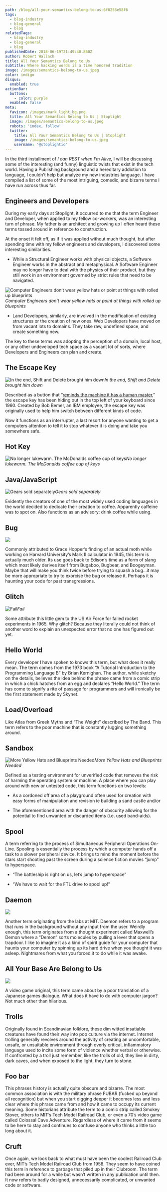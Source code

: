 ```yaml
---
path: /blog/all-your-semantics-belong-to-us-6f0253e58f6
tags:
  - blog-industry
  - blog-general
  - blog
relatedTags:
  - blog-industry
  - blog-general
  - blog
publishedDate: 2018-06-19T21:49:40.860Z
author: Robert Wallach
title: All Your Semantics Belong to Us
subtitle: Where hacking words is a time honored tradition
image: /images/semantics-belong-to-us.jpeg
color: indigo
disqus:
  enabled: true
actionBar:
  buttons:
    - color: purple
  enabled: false
meta:
  favicon: /images/mark_light_bg.png
  title: All Your Semantics Belong to Us | Stoplight
  image: /images/semantics-belong-to-us.jpeg
  robots: 'index, follow'
  twitter:
    title: All Your Semantics Belong to Us | Stoplight
    image: /images/semantics-belong-to-us.jpeg
    username: '@stoplightio'
---
```

In the third installment of *I can REST when I’m Alive,* I will be discussing some of the interesting (and funny) linguistic twists that exist in the tech world. Having a Publishing background and a hereditary addiction to language, I couldn’t help but analyze my new industries language. I have compiled a list of some of the most intriguing, comedic, and bizarre terms I have run across thus far.

## Engineers and Developers

During my early days at Stoplight, it occurred to me that the term Engineer and Developer, when applied to my fellow co-workers, was an interesting turn of phrase. My father is an architect and growing up I often heard these terms tossed around in reference to construction.

At the onset it felt off, as if it was applied without much thought, but after spending time with my fellow engineers and developers, I discovered some interesting similarities.

* While a Structural Engineer works with physical objects, a Software Engineer works in the abstract and metaphysical. A Software Engineer may no longer have to deal with the physics of their product, but they still work in an environment governed by strict rules that need to be navigated.

![Computer Engineers don’t wear yellow hats or point at things with rolled up blueprints](https://cdn-images-1.medium.com/max/2000/1*XJgMM76kHbhnndOscZrYDg.png)*Computer Engineers don’t wear yellow hats or point at things with rolled up blueprints*

* Land Developers, similarly, are involved in the modification of existing structures or the creation of new ones. Web Developers have moved on from vacant lots to domains. They take raw, undefined space, and create something new.

The key to these terms was adopting the perception of a domain, local host, or any other undeveloped tech space as a vacant lot of sorts, where Developers and Engineers can plan and create.

## The Escape Key

![In the end, Shift and Delete brought him down](https://cdn-images-1.medium.com/max/2000/1*loRcJRQEzuOqPv7vwEughg.jpeg)*In the end, Shift and Delete brought him down*

Described as a button that “[reminds the machine it has a human master](http://www.nytimes.com/2012/10/07/magazine/who-made-that-escape-key.html),” the escape key has been hiding out in the top left of your keyboard since 1960. Created by Bob Bemer, an IBM employee, the escape key was originally used to help him switch between different kinds of code.

Now it functions as an interrupter, a last resort for anyone wanting to get a computers attention to tell it to stop whatever it is doing and take you somewhere safe.

## Hot Key

![No longer lukewarm. The McDonalds coffee cup of keys](https://cdn-images-1.medium.com/max/2000/1*H0QFfthMVagbCN_P9rRhPw.jpeg)*No longer lukewarm. The McDonalds coffee cup of keys*

## Java/JavaScript

![Gears sold separately](https://cdn-images-1.medium.com/max/2000/1*nOyZAagww2aY_fVATpBF1Q.jpeg)*Gears sold separately*

Evidently the creators of one of the most widely used coding languages in the world decided to dedicate their creation to coffee. Apparently caffeine was to spot on. Also functions as an advisory: drink coffee while using.

## Bug

![](https://cdn-images-1.medium.com/max/2000/1*2tG8Mb1KufdcpJl4L1EWIA.jpeg)

Commonly attributed to Grace Hopper’s finding of an actual moth while working on Harvard University’s Mark II calculator in 1945, this term is actually much older. Its use goes back to Edison’s time as a form of slang which most likely derives itself from Bugaboo, Bugbear, and Boogeyman. Maybe that will make you think twice before trying to squash a bug…it may be more appropriate to try to exorcise the bug or release it. Perhaps it is haunting your code for past transgressions.

## Glitch

![Fail](https://cdn-images-1.medium.com/max/2000/1*z-w4ZFU1f772ZEAq7Siakw.gif)*Fail*

Some attribute this little gem to the US Air Force for failed rocket experiments in 1965. Why glitch? Because they literally could not think of another word to explain an unexpected error that no one has figured out yet.

## Hello World

Every developer I have spoken to knows this term, but what does it really mean. The term comes from the 1973 book “A Tutorial Introduction to the Programming Language B” by Brian Kernighan. The author, while sketchy on the details, believes the idea behind the phrase came from a comic strip in which a chick hatches from an egg and declares “Hello World.” The term has come to signify a rite of passage for programmers and will ironically be the first statement made by Skynet.

## Load/Overload

Like Atlas from Greek Myths and “The Weight” described by The Band. This term refers to the poor machine that is constantly lugging something around.

## Sandbox

![More Yellow Hats and Blueprints Needed](https://cdn-images-1.medium.com/max/2000/1*7SrHYKxpvOx-acVs0fXPCQ.jpeg)*More Yellow Hats and Blueprints Needed*

Defined as a testing environment for unverified code that removes the risk of harming the operating system or machine. A place where you can play around with new or untested code, this term functions on two levels:

* As a cordoned off area of a playground often used for creation with easy forms of manipulation and revision ie building a sand castle and/or

* The aforementioned area with the danger of obscurity allowing for the potential to find unwanted or discarded items (i.e. used band-aids).

## Spool

A term referring to the process of Simultaneous Peripheral Operations On-Line. Spooling is essentially the process by which a computer hands off a task to a slower peripheral device. It brings to mind the moment before the stars start shooting past the screen during a science fiction movies “jump” to hyperspace.

* “The battleship is right on us, let’s jump to hyperspace”

* “We have to wait for the FTL drive to spool up!”

## Daemon

![](https://cdn-images-1.medium.com/max/2000/1*UKlJgvm-9E3w85l6U_zVRw.jpeg)

Another term originating from the labs at MIT. Daemon refers to a program that runs in the background without any input from the user. Weirdly enough, this term originates from a thought experiment called Maxwell’s Demon where a “Demon” sorts molecules by pulling a lever that opens a trapdoor. I like to imagine it as a kind of spirit guide for your computer that haunts your computer by spinning up its hard drive when you thought it was asleep. Nightmares from what you forced it to do while it was awake.

## All Your Base Are Belong to Us

![](https://cdn-images-1.medium.com/max/2004/1*brGTmLsPjYYaAhDOyVeprw.jpeg)

A video game original, this term came about by a poor translation of a Japanese games dialogue. What does it have to do with computer jargon? Not much other than hilarious.

## Trolls

Originally found in Scandinavian folklore, these dim witted insatiable creatures have found their way into pop culture via the internet. Internet trolling generally revolves around the activity of creating an uncomfortable, unsafe, or unsuitable environment through overly critical, inflammatory language used to incite some form of violence whether verbal or otherwise. If confronted by a troll just remember, like the trolls of old, they live in dirty, dark caves, and when exposed to the light, they turn to stone.

## Foo bar

This phrases history is actually quite obscure and bizarre. The most common association is with the military phrase FUBAR (fucked up beyond all recognition) but when you start digging deeper it becomes less and less clear where this phrase came from and how it came to occupy its current meaning. Some historians attribute the term to a comic strip called Smokey Stover, others to MIT’s Tech Model Railroad Club, or even a 70’s video game called Colossal Cave Adventure. Regardless of where it came from it seems to be here to stay and continues to confuse anyone who thinks a little too long about it.

## Cruft

Once again, we look back to what must have been the coolest Railroad Club ever, MIT’s Tech Model Railroad Club from 1958. They seem to have coined this term in reference to garbage that piled up in their Clubroom. The term had been around for a while but wasn’t written in any publication until then. It now refers to badly designed, unnecessarily complicated, or unwanted code or software.
